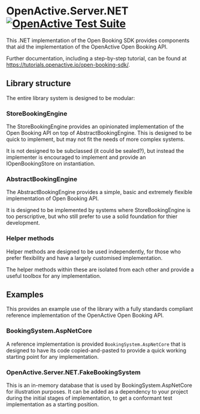 ﻿
# OpenActive.Server.NET [![OpenActive Test Suite](https://github.com/openactive/OpenActive.Server.NET/workflows/OpenActive%20Test%20Suite/badge.svg)](https://openactive.io/openactive-test-suite/example-output/random/summary)

This .NET implementation of the Open Booking SDK provides components that aid the implementation of the OpenActive Open Booking API.

Further documentation, including a step-by-step tutorial, can be found at https://tutorials.openactive.io/open-booking-sdk/.

## Library structure

The entire library system is designed to be modular:

### StoreBookingEngine
The StoreBookingEngine provides an opinionated implementation of the Open Booking API on top of AbstractBookingEngine.
This is designed to be quick to implement, but may not fit the needs of more complex systems.

It is not designed to be subclassed (it could be sealed?), but instead the implementer is encouraged
to implement and provide an IOpenBookingStore on instantiation. 

### AbstractBookingEngine
The AbstractBookingEngine provides a simple, basic and extremely flexible implementation of Open Booking API.

It is designed to be implemented by systems where StoreBookingEngine is too perscriptive, but who still prefer to use a solid foundation for thier development.

### Helper methods
Helper methods are designed to be used independently, for those who prefer flexibility and have a largely customised implementation.

The helper methods within these are isolated from each other and provide a useful toolbox for any implementation.

## Examples

This provides an example use of the library with a fully standards compliant reference implementation of the OpenActive Open Booking API.

### BookingSystem.AspNetCore
A reference implementation is provided `BookingSystem.AspNetCore` that is designed to have its code copied-and-pasted to provide a quick working starting point for any implementation.

### OpenActive.Server.NET.FakeBookingSystem
This is an in-memory database that is used by BookingSystem.AspNetCore for illustration purposes. It can be added as a dependency to your project during the initial stages of implementation, to get a conformant test implementation as a starting position.
